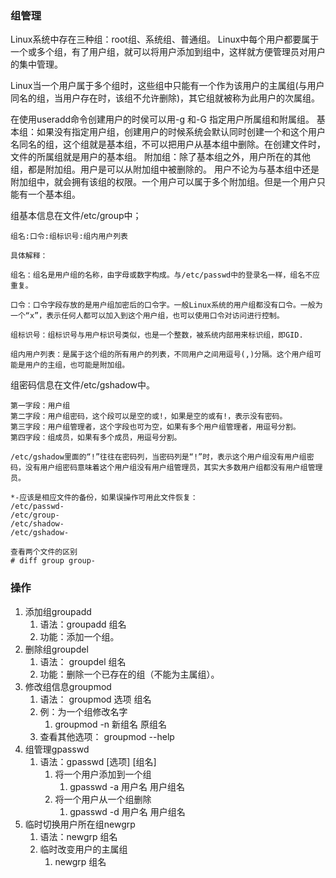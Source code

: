 ### 组管理 ###
Linux系统中存在三种组：root组、系统组、普通组。 Linux中每个用户都要属于一个或多个组，有了用户组，就可以将用户添加到组中，这样就方便管理员对用户的集中管理。


Linux当一个用户属于多个组时，这些组中只能有一个作为该用户的主属组(与用户同名的组，当用户存在时，该组不允许删除)，其它组就被称为此用户的次属组。

在使用useradd命令创建用户的时侯可以用-g 和-G 指定用户所属组和附属组。
基本组：如果没有指定用户组，创建用户的时候系统会默认同时创建一个和这个用户名同名的组，这个组就是基本组，不可以把用户从基本组中删除。在创建文件时，文件的所属组就是用户的基本组。
附加组：除了基本组之外，用户所在的其他组，都是附加组。用户是可以从附加组中被删除的。
用户不论为与基本组中还是附加组中，就会拥有该组的权限。一个用户可以属于多个附加组。但是一个用户只能有一个基本组。

组基本信息在文件/etc/group中；


	组名:口令:组标识号:组内用户列表

    具体解释：

    组名：组名是用户组的名称，由字母或数字构成。与/etc/passwd中的登录名一样，组名不应重复。

    口令：口令字段存放的是用户组加密后的口令字。一般Linux系统的用户组都没有口令。一般为一个“x”，表示任何人都可以加入到这个用户组，也可以使用口令对访问进行控制。

    组标识号：组标识号与用户标识号类似，也是一个整数，被系统内部用来标识组，即GID.

    组内用户列表：是属于这个组的所有用户的列表，不同用户之间用逗号(,)分隔。这个用户组可能是用户的主组，也可能是附加组。


组密码信息在文件/etc/gshadow中。

	第一字段：用户组
	第二字段：用户组密码，这个段可以是空的或!，如果是空的或有!，表示没有密码。
	第三字段：用户组管理者，这个字段也可为空，如果有多个用户组管理者，用逗号分割。
	第四字段：组成员，如果有多个成员，用逗号分割。

	/etc/gshadow里面的“!”往往在密码列，当密码列是“!”时，表示这个用户组没有用户组密码，没有用户组密码意味着这个用户组没有用户组管理员，其实大多数用户组都没有用户组管理员。
	
	*-应该是相应文件的备份，如果误操作可用此文件恢复：
	/etc/passwd-
	/etc/group-
	/etc/shadow-
	/etc/gshadow-
	
	查看两个文件的区别
	# diff group group-


### 操作 ###
1. 添加组groupadd
	1. 语法：groupadd   组名
	2. 功能：添加一个组。
2. 删除组groupdel
	1. 语法： groupdel   组名
	2. 功能：删除一个已存在的组（不能为主属组）。
3. 修改组信息groupmod
	1. 语法： groupmod  选项 组名
	2. 例：为一个组修改名字
		1. groupmod  -n  新组名  原组名 
	3. 查看其他选项： groupmod --help
4. 组管理gpasswd
   1. 语法：gpasswd [选项]    [组名] 
	   1. 将一个用户添加到一个组
		   1. gpasswd -a 用户名  用户组名
       2. 将一个用户从一个组删除
           1. gpasswd -d 用户名  用户组名          
5. 临时切换用户所在组newgrp
	1. 语法：newgrp 组名
	2. 临时改变用户的主属组
		1. newgrp 组名   
